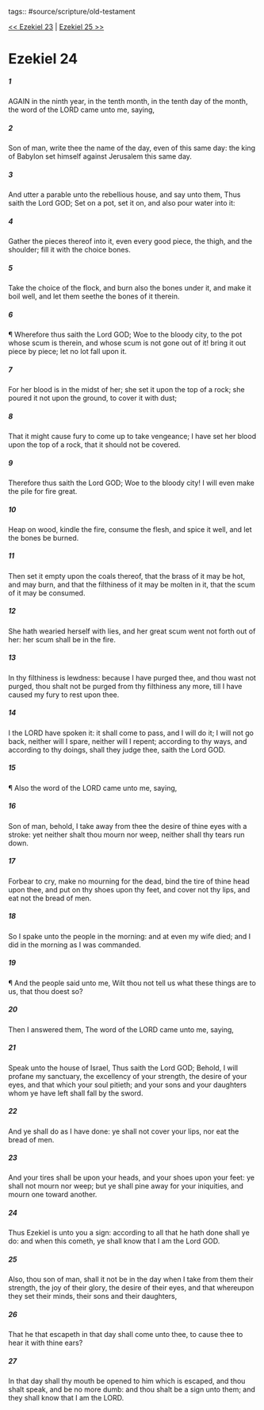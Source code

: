 tags:: #source/scripture/old-testament

[<< Ezekiel 23](/Old_Testament/26_Ezekiel/Ezekiel_23.md) | [Ezekiel 25 >>](/Old_Testament/26_Ezekiel/Ezekiel_25.md)

# Ezekiel 24

##### 1

AGAIN in the ninth year, in the tenth month, in the tenth day of the month, the word of the LORD came unto me, saying,

##### 2

Son of man, write thee the name of the day, even of this same day: the king of Babylon set himself against Jerusalem this same day.

##### 3

And utter a parable unto the rebellious house, and say unto them, Thus saith the Lord GOD; Set on a pot, set it on, and also pour water into it:

##### 4

Gather the pieces thereof into it, even every good piece, the thigh, and the shoulder; fill it with the choice bones.

##### 5

Take the choice of the flock, and burn also the bones under it, and make it boil well, and let them seethe the bones of it therein.

##### 6

¶ Wherefore thus saith the Lord GOD; Woe to the bloody city, to the pot whose scum is therein, and whose scum is not gone out of it! bring it out piece by piece; let no lot fall upon it.

##### 7

For her blood is in the midst of her; she set it upon the top of a rock; she poured it not upon the ground, to cover it with dust;

##### 8

That it might cause fury to come up to take vengeance; I have set her blood upon the top of a rock, that it should not be covered.

##### 9

Therefore thus saith the Lord GOD; Woe to the bloody city! I will even make the pile for fire great.

##### 10

Heap on wood, kindle the fire, consume the flesh, and spice it well, and let the bones be burned.

##### 11

Then set it empty upon the coals thereof, that the brass of it may be hot, and may burn, and that the filthiness of it may be molten in it, that the scum of it may be consumed.

##### 12

She hath wearied herself with lies, and her great scum went not forth out of her: her scum shall be in the fire.

##### 13

In thy filthiness is lewdness: because I have purged thee, and thou wast not purged, thou shalt not be purged from thy filthiness any more, till I have caused my fury to rest upon thee.

##### 14

I the LORD have spoken it: it shall come to pass, and I will do it; I will not go back, neither will I spare, neither will I repent; according to thy ways, and according to thy doings, shall they judge thee, saith the Lord GOD.

##### 15

¶ Also the word of the LORD came unto me, saying,

##### 16

Son of man, behold, I take away from thee the desire of thine eyes with a stroke: yet neither shalt thou mourn nor weep, neither shall thy tears run down.

##### 17

Forbear to cry, make no mourning for the dead, bind the tire of thine head upon thee, and put on thy shoes upon thy feet, and cover not thy lips, and eat not the bread of men.

##### 18

So I spake unto the people in the morning: and at even my wife died; and I did in the morning as I was commanded.

##### 19

¶ And the people said unto me, Wilt thou not tell us what these things are to us, that thou doest so?

##### 20

Then I answered them, The word of the LORD came unto me, saying,

##### 21

Speak unto the house of Israel, Thus saith the Lord GOD; Behold, I will profane my sanctuary, the excellency of your strength, the desire of your eyes, and that which your soul pitieth; and your sons and your daughters whom ye have left shall fall by the sword.

##### 22

And ye shall do as I have done: ye shall not cover your lips, nor eat the bread of men.

##### 23

And your tires shall be upon your heads, and your shoes upon your feet: ye shall not mourn nor weep; but ye shall pine away for your iniquities, and mourn one toward another.

##### 24

Thus Ezekiel is unto you a sign: according to all that he hath done shall ye do: and when this cometh, ye shall know that I am the Lord GOD.

##### 25

Also, thou son of man, shall it not be in the day when I take from them their strength, the joy of their glory, the desire of their eyes, and that whereupon they set their minds, their sons and their daughters,

##### 26

That he that escapeth in that day shall come unto thee, to cause thee to hear it with thine ears?

##### 27

In that day shall thy mouth be opened to him which is escaped, and thou shalt speak, and be no more dumb: and thou shalt be a sign unto them; and they shall know that I am the LORD.
